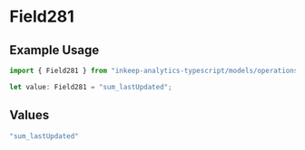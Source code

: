 # Field281

## Example Usage

```typescript
import { Field281 } from "inkeep-analytics-typescript/models/operations";

let value: Field281 = "sum_lastUpdated";
```

## Values

```typescript
"sum_lastUpdated"
```
